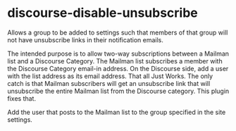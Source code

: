 # discourse-disable-unsubscribe

Allows a group to be added to settings such that members of that group will not have unsubscribe
links in their notification emails.

The intended purpose is to allow two-way subscriptions between a Mailman list and a
Discourse Category. The Mailman list subscribes a member with the Discourse Category email-in address. On the Discourse side, add a user with the list address as its email address. That all Just Works. The only catch is that Mailman subscribers will get an unsubscribe link that will
unsubscribe the entire Mailman list from the Discourse category. This plugin fixes that.

Add the user that posts to the Mailman list to the group specified in the site settings.
